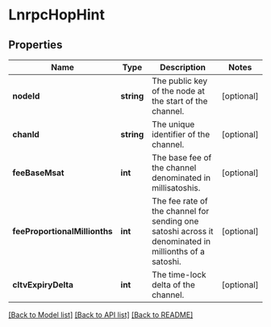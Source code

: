 # LnrpcHopHint

## Properties
Name | Type | Description | Notes
------------ | ------------- | ------------- | -------------
**nodeId** | **string** | The public key of the node at the start of the channel. | [optional] 
**chanId** | **string** | The unique identifier of the channel. | [optional] 
**feeBaseMsat** | **int** | The base fee of the channel denominated in millisatoshis. | [optional] 
**feeProportionalMillionths** | **int** | The fee rate of the channel for sending one satoshi across it denominated in millionths of a satoshi. | [optional] 
**cltvExpiryDelta** | **int** | The time-lock delta of the channel. | [optional] 

[[Back to Model list]](../README.md#documentation-for-models) [[Back to API list]](../README.md#documentation-for-api-endpoints) [[Back to README]](../README.md)


